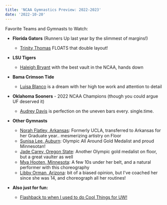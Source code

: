 ```yaml
---
title: 'NCAA Gymnastics Preview: 2022-2023'
date: '2022-10-20'
---
```

Favorite Teams and Gymnasts to Watch:

- **Florida Gators** (Runners Up last year by the slimmest of margins!)
    - [Trinity Thomas](https://www.youtube.com/watch?v=AzSG3RyPrHg) FLOATS that double layout!

- **LSU Tigers**
    - [Haleigh Bryant](https://www.youtube.com/watch?v=ogT6-pszkzA) with the best vault in the NCAA, hands down

- **Bama Crimson Tide**
    - [Luisa Blanco](https://www.youtube.com/watch?v=wZqp62u728I) is a dream with her high toe work and attention to detail

- **Oklahoma Sooners** - 2022 NCAA Champions (though you could argue UF deserved it)
    - [Audrey Davis](https://www.youtube.com/watch?v=iy1uncYsUeA) is perfection on the uneven bars every. single.time.

- **Other Gymnasts**
    - [Norah Flatley, Arkansas](https://www.youtube.com/watch?v=IxLwa2zGO0M): Formerly UCLA, transferred to Arkansas for her Graduate year.. mesmerizing artistry on Floor
    - [Sunisa Lee, Auburn](https://www.youtube.com/watch?v=E3fYREuCfZw): Olympic All Around Gold Medalist and proud Minnesotan!
    - [Jade Carey, Oregon State](https://www.youtube.com/watch?v=pqm6PuDOy2M): Another Olympic gold medalist on floor, but a great vaulter as well
    - [Mya Hooten, Minnesota](https://www.youtube.com/watch?v=mZiu-A9wTVg): A few 10s under her belt, and a natural performer with this choreography
    - [Libby Orman, Arizona](https://www.youtube.com/watch?v=yYdLSydbU9o): bit of a biased opinion, but I've coached her since she was 14, and choreograph all her routines!

- **Also just for fun:**
    - [Flashback to when I used to do Cool Things for UW!](https://www.youtube.com/watch?v=MmmfzT4tIFY)
